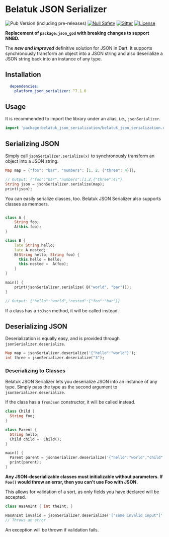 # Belatuk JSON Serializer

![Pub Version (including pre-releases)](https://img.shields.io/pub/v/platform_json_serializer?include_prereleases)
[![Null Safety](https://img.shields.io/badge/null-safety-brightgreen)](https://dart.dev/null-safety)
[![Gitter](https://img.shields.io/gitter/room/angel_dart/discussion)](https://gitter.im/angel_dart/discussion)
[![License](https://img.shields.io/github/license/dart-backend/belatuk-common-utilities)](https://github.com/dart-backend/belatuk-common-utilities/blob/main/packages/json_serializer/LICENSE)

**Replacement of `package:json_god` with breaking changes to support NNBD.**

The ***new and improved*** definitive solution for JSON in Dart. It supports synchronously transform an object into a JSON string and also deserialize a JSON string back into an instance of any type.

## Installation

```yaml
  dependencies:
    platform_json_serializer: ^7.1.0
```

## Usage

It is recommended to import the library under an alias, i.e., `jsonSerializer`.

```dart
import 'package:belatuk_json_serialization/belatuk_json_serialization.dart' as jsonSerializer;
```

## Serializing JSON

Simply call `jsonSerializer.serialize(x)` to synchronously transform an object into a JSON
string.

```dart
Map map = {"foo": "bar", "numbers": [1, 2, {"three": 4}]};

// Output: {"foo":"bar","numbers":[1,2,{"three":4]"}
String json = jsonSerializer.serialize(map);
print(json);
```

You can easily serialize classes, too. Belatuk JSON Serializer also supports classes as members.

```dart

class A {
    String foo;
    A(this.foo);
}

class B {
    late String hello;
    late A nested;
    B(String hello, String foo) {
      this.hello = hello;
      this.nested =  A(foo);
    }
}

main() {
    print(jsonSerializer.serialize( B("world", "bar")));
}

// Output: {"hello":"world","nested":{"foo":"bar"}}
```

If a class has a `toJson` method, it will be called instead.

## Deserializing JSON

Deserialization is equally easy, and is provided through `jsonSerializer.deserialize`.

```dart
Map map = jsonSerializer.deserialize('{"hello":"world"}');
int three = jsonSerializer.deserialize("3");
```

### Deserializing to Classes

Belatuk JSON Serializer lets you deserialize JSON into an instance of any type. Simply pass the type as the second argument to `jsonSerializer.deserialize`.

If the class has a `fromJson` constructor, it will be called instead.

```dart
class Child {
  String foo;
}

class Parent {
  String hello;
  Child child =  Child();
}

main() {
  Parent parent = jsonSerializer.deserialize('{"hello":"world","child":{"foo":"bar"}}', Parent);
  print(parent);
}
```

**Any JSON-deserializable classes must initializable without parameters. If `Foo()` would throw an error, then you can't use Foo with JSON.**

This allows for validation of a sort, as only fields you have declared will be accepted.

```dart
class HasAnInt { int theInt; }

HasAnInt invalid = jsonSerializer.deserialize('["some invalid input"]', HasAnInt);
// Throws an error
```

An exception will be thrown if validation fails.
